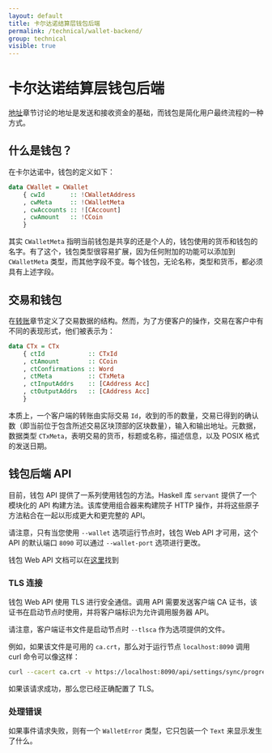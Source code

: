 ```yaml
---
layout: default
title: 卡尔达诺结算层钱包后端
permalink: /technical/wallet-backend/
group: technical
visible: true
---
```

<!-- Reviewed at ac0126b2753f1f5ca6fbfb555783fbeb1aa141bd -->

# 卡尔达诺结算层钱包后端


[地址](/cardano/addresses/)章节讨论的地址是发送和接收资金的基础，而钱包是简化用户最终流程的一种方式。


## 什么是钱包？

在卡尔达诺中，钱包的定义如下：


``` haskell
data CWallet = CWallet
    { cwId       :: !CWalletAddress
    , cwMeta     :: !CWalletMeta
    , cwAccounts :: ![CAccount]
    , cwAmount   :: !CCoin
    }
```

其实 `CWalletMeta` 指明当前钱包是共享的还是个人的，钱包使用的货币和钱包的名字。有了这个，钱包类型很容易扩展，因为任何附加的功能可以添加到 `CWalletMeta` 类型，而其他字段不变。每个钱包，无论名称，类型和货币，都必须具有上述字段。

## 交易和钱包

在[转账](/cardano/transactions/)章节定义了交易数据的结构。然而，为了方便客户的操作，交易在客户中有不同的表现形式，他们被表示为：


``` haskell
data CTx = CTx
    { ctId            :: CTxId
    , ctAmount        :: CCoin
    , ctConfirmations :: Word
    , ctMeta          :: CTxMeta
    , ctInputAddrs    :: [CAddress Acc]
    , ctOutputAddrs   :: [CAddress Acc]
    }
```


本质上，一个客户端的转账由实际交易 `Id`，收到的币的数量，交易已得到的确认数（即当前位于包含所述交易区块顶部的区块数量），输入和输出地址。元数据，数据类型 `CTxMeta`，表明交易的货币，标题或名称，描述信息，以及 POSIX 格式的发送日期。


## 钱包后端 API

目前，钱包 API 提供了一系列使用钱包的方法。Haskell 库 `servant` 提供了一个模块化的 API 构建方法。该库使用组合器来构建院子 HTTP 操作，并将这些原子方法粘合在一起以形成更大和更完整的 API。

请注意，只有当您使用 `--wallet` 选项运行节点时，钱包 Web API 才可用，这个 API 的默认端口 `8090` 可以通过 `--wallet-port` 选项进行更改。

钱包 Web API 文档可以在[这里](https://cardanodocs.com/technical/wallet/api/)找到


### TLS 连接

钱包 Web API 使用 TLS 进行安全通信。调用 API 需要发送客户端 CA 证书，该证书在启动节点时使用，并将客户端标识为允许调用服务器 API。

请注意，客户端证书文件是启动节点时 `--tlsca` 作为选项提供的文件。

例如，如果该文件是可用的 `ca.crt`，那么对于运行节点 `localhost:8090` 调用 curl 命令可以像这样：


``` bash
curl --cacert ca.crt -v https://localhost:8090/api/settings/sync/progress
```

如果该请求成功，那么您已经正确配置了 TLS。


### 处理错误

如果事件请求失败，则有一个 `WalletError` 类型，它只包装一个 `Text` 来显示发生了什么。

